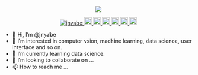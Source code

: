 <div id="header" align="center">
  <img src="https://media.giphy.com/media/dWesBcTLavkZuG35MI/giphy.gif" />
</div>

<p align="center">
  <a href="https://github.com/jnyabe/jnyabe/">
    <img src="https://komarev.com/ghpvc/?username=jnyabe" alt="jnyabe" />
  </a>
  <a href="http://twitter.com/jnyabe">
    <img height="20" src="https://img.shields.io/twitter/follow/jnyabe?label=Twitter&logo=twitter&style=flat" />
  </a>
  <a href="https://github.com/jnyabe">
    <img height="20" src="https://img.shields.io/github/followers/jnyabe?label=follow&logo=github&style=flat" />
  </a>
  <a href="https://www.reddit.com/user/jnyabe">
    <img height="20" src="https://img.shields.io/reddit/user-karma/combined/jnyabe?label=Reddit&logo=reddit&style=flat" />
  </a>
  <a href="https://stackoverflow.com/users/2364661/jnyabe">
    <img height="20" src="https://img.shields.io/stackexchange/stackoverflow/r/5720201?label=StackOverflow&logo=stack-overflow&style=flat" />
  </a>
  <a href="http://qiita.com/jnyabe">
    <img height="20" src="https://qiita-badge.apiapi.app/s/jnyabe/posts.svg" />
  </a>
  <//qiita.com/yutkat">
    <img height="20" src="https://qiita-badge.apiapi.app/s/jnyabe/contributions.svg" />
  </a>
</p>
 
- 👋 Hi, I’m @jnyabe
- 👀 I’m interested in computer vsion, machine learning, data science, user interface and so on.
- 🌱 I’m currently learning data science.
- 💞️ I’m looking to collaborate on ...
- 📫 How to reach me ...

<!---
jnyabe/jnyabe is a ✨ special ✨ repository because its `README.md` (this file) appears on your GitHub profile.
You can click the Preview link to take a look at your changes.
--->
